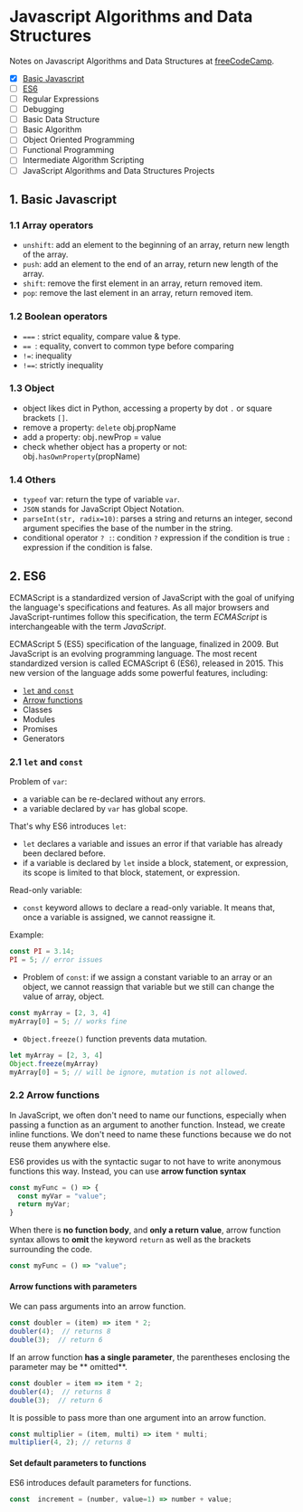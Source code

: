 # Javascript Algorithms and Data Structures

Notes on Javascript Algorithms and Data Structures at [freeCodeCamp](https://www.freecodecamp.org/learn).

- [x] [Basic Javascript](#1-basic-javascript)
- [ ] [ES6](#2-es6)
- [ ] Regular Expressions
- [ ] Debugging
- [ ] Basic Data Structure
- [ ] Basic Algorithm
- [ ] Object Oriented Programming
- [ ] Functional Programming
- [ ] Intermediate Algorithm Scripting
- [ ] JavaScript Algorithms and Data Structures Projects

## 1. Basic Javascript

### 1.1 Array operators

- `unshift`: add an element to the beginning of an array, return new length of the array.
- `push`: add an element to the end of an array, return new length of the array.
- `shift`: remove the first element in an array, return removed item.
- `pop`: remove the last element in an array, return removed item.

### 1.2 Boolean operators

- `===` : strict equality, compare value & type.
- `== `: equality, convert to common type before comparing
- `!=`: inequality
- `!==`: strictly inequality

### 1.3 Object

- object likes dict in Python, accessing a property by dot `.` or square brackets `[]`.
- remove a property: `delete` obj.propName
- add a property: obj`.`newProp = value
- check whether object has a property or not: obj`.hasOwnProperty`(propName)

### 1.4 Others

- `typeof` var: return the type of variable `var`.
- `JSON` stands for JavaScript Object Notation.
- `parseInt(str, radix=10)`: parses a string and returns an integer, second argument specifies the base of the number in the string.
- conditional operator `? :`: condition `?` expression if the condition is true `:` expression if the condition is false.

## 2. ES6

ECMAScript is a standardized version of JavaScript with the goal of unifying the language's specifications and features. As all major browsers and JavaScript-runtimes follow this specification, the term _ECMAScript_ is interchangeable with the term _JavaScript_.

ECMAScript 5 (ES5) specification of the language, finalized in 2009. But JavaScript is an evolving programming language. The most recent standardized version is called ECMAScript 6 (ES6), released in 2015. This new version of the language adds some powerful features, including:
- [`let`  and  `const`](#21-let-and-const)
- [Arrow functions](#22-arrow-functions)
- Classes
- Modules
- Promises
- Generators

### 2.1 `let` and `const`

Problem of `var`:
- a variable can be re-declared without any errors.
- a variable declared by `var` has global scope.

That's why ES6 introduces `let`:
- `let` declares a variable and issues an error if that variable has already been declared before.
- if a variable is declared by `let` inside a block, statement, or expression, its scope is limited to that block, statement, or expression.

Read-only variable:
- `const` keyword allows to declare a read-only variable. It means that, once a variable is assigned, we cannot reassigne it.

Example:
```js
const PI = 3.14;
PI = 5; // error issues
```

- Problem of `const`: if we assign a constant variable to an array or an object, we cannot reassign that variable but we still can change the value of array, object.
```js
const myArray = [2, 3, 4]
myArray[0] = 5; // works fine
```

- `Object.freeze()` function prevents data mutation.
```js
let myArray = [2, 3, 4]
Object.freeze(myArray)
myArray[0] = 5; // will be ignore, mutation is not allowed.
```

###  2.2 Arrow functions

In JavaScript, we often don't need to name our functions, especially when passing a function as an argument to another function. Instead, we create inline functions. We don't need to name these functions because we do not reuse them anywhere else.

ES6 provides us with the syntactic sugar to not have to write anonymous functions this way. Instead, you can use **arrow function syntax**
```js
const myFunc = () => {
  const myVar = "value";
  return myVar;
}
```

When there is **no function body**, and **only a return value**, arrow function syntax allows to **omit** the keyword `return` as well as the brackets surrounding the code.
```js
const myFunc = () => "value";
```

#### Arrow functions with parameters

We can pass arguments into an arrow function.
```js
const doubler = (item) => item * 2;
doubler(4);  // returns 8
double(3);  // return 6
```

If an arrow function **has a single parameter**, the parentheses enclosing the parameter may be ** omitted**.
```js
const doubler = item => item * 2;
doubler(4);  // returns 8
double(3);  // return 6
```

It is possible to pass more than one argument into an arrow function.
```js
const multiplier = (item, multi) => item * multi;
multiplier(4, 2); // returns 8
```

#### Set default parameters to functions

ES6 introduces default parameters for functions.
```js
const  increment = (number, value=1) => number + value;
```